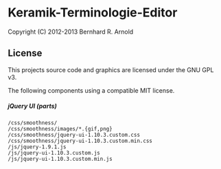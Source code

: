 Keramik-Terminologie-Editor
===========================

Copyright (C) 2012-2013  Bernhard R. Arnold

License
-------

This projects source code and graphics are licensed under the GNU GPL v3.

The following components using a compatible MIT license.

##### jQuery UI (parts)

    /css/smoothness/
    /css/smoothness/images/*.{gif,png}
    /css/smoothness/jquery-ui-1.10.3.custom.css
    /css/smoothness/jquery-ui-1.10.3.custom.min.css
    /js/jquery-1.9.1.js
    /js/jquery-ui-1.10.3.custom.js
    /js/jquery-ui-1.10.3.custom.min.js
